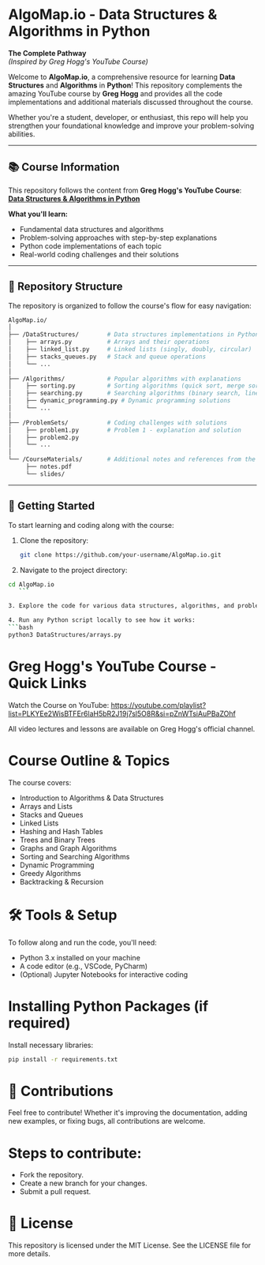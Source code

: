 # AlgoMap.io - Data Structures & Algorithms in Python  
**The Complete Pathway**  
*(Inspired by Greg Hogg's YouTube Course)*

Welcome to **AlgoMap.io**, a comprehensive resource for learning **Data Structures** and **Algorithms** in **Python**! This repository complements the amazing YouTube course by **Greg Hogg** and provides all the code implementations and additional materials discussed throughout the course.

Whether you're a student, developer, or enthusiast, this repo will help you strengthen your foundational knowledge and improve your problem-solving abilities.

---

## 📚 Course Information

This repository follows the content from **Greg Hogg's YouTube Course**:  
[**Data Structures & Algorithms in Python**](https://www.youtube.com/@GregHogg)

**What you'll learn:**
- Fundamental data structures and algorithms
- Problem-solving approaches with step-by-step explanations
- Python code implementations of each topic
- Real-world coding challenges and their solutions

---

## 📂 Repository Structure

The repository is organized to follow the course's flow for easy navigation:

```bash
AlgoMap.io/
│
├── /DataStructures/        # Data structures implementations in Python
│    ├── arrays.py          # Arrays and their operations
│    ├── linked_list.py     # Linked lists (singly, doubly, circular)
│    ├── stacks_queues.py   # Stack and queue operations
│    └── ...
│
├── /Algorithms/            # Popular algorithms with explanations
│    ├── sorting.py         # Sorting algorithms (quick sort, merge sort, etc.)
│    ├── searching.py       # Searching algorithms (binary search, linear search)
│    ├── dynamic_programming.py # Dynamic programming solutions
│    └── ...
│
├── /ProblemSets/           # Coding challenges with solutions
│    ├── problem1.py        # Problem 1 - explanation and solution
│    ├── problem2.py
│    └── ...
│
└── /CourseMaterials/       # Additional notes and references from the course
     ├── notes.pdf
     └── slides/
```
---

## 🚀 Getting Started

To start learning and coding along with the course:

1. Clone the repository:
   ```bash
   git clone https://github.com/your-username/AlgoMap.io.git
     ```

2. Navigate to the project directory:
  ```bash
  cd AlgoMap.io
     ```

3. Explore the code for various data structures, algorithms, and problem sets.

4. Run any Python script locally to see how it works:
  ```bash
  python3 DataStructures/arrays.py
  ```

# Greg Hogg's YouTube Course - Quick Links

Watch the Course on YouTube:
https://youtube.com/playlist?list=PLKYEe2WisBTFEr6laH5bR2J19j7sl5O8R&si=pZnWTsiAuPBaZOhf

All video lectures and lessons are available on Greg Hogg's official channel.

# Course Outline & Topics

The course covers:
- Introduction to Algorithms & Data Structures
- Arrays and Lists
- Stacks and Queues
- Linked Lists
- Hashing and Hash Tables
- Trees and Binary Trees
- Graphs and Graph Algorithms
- Sorting and Searching Algorithms
- Dynamic Programming
- Greedy Algorithms
- Backtracking & Recursion

# 🛠️ Tools & Setup

To follow along and run the code, you'll need:
- Python 3.x installed on your machine
- A code editor (e.g., VSCode, PyCharm)
- (Optional) Jupyter Notebooks for interactive coding

# Installing Python Packages (if required)

Install necessary libraries:
```bash
pip install -r requirements.txt
```

# 🤝 Contributions

Feel free to contribute! Whether it's improving the documentation, adding new examples, or fixing bugs, all contributions are welcome.

# Steps to contribute:
- Fork the repository.
- Create a new branch for your changes.
- Submit a pull request.

# 📄 License

This repository is licensed under the MIT License. See the LICENSE file for more details.
